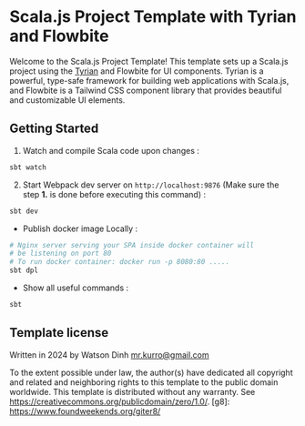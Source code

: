 # Scala.js Project Template with Tyrian and Flowbite

Welcome to the Scala.js Project Template! This template sets up a Scala.js project
using the [Tyrian](https://tyrian.indigoengine.io/) and Flowbite for UI components.
Tyrian is a powerful, type-safe framework for building web applications
with Scala.js, and Flowbite is a Tailwind CSS component library that provides
beautiful and customizable UI elements.

## Getting Started

1. Watch and compile Scala code upon changes :

```bash
sbt watch
```

2. Start Webpack dev server on `http://localhost:9876`
   (Make sure the step **1.** is done before executing this command) :

```bash
sbt dev
```

- Publish docker image Locally :

```bash
# Nginx server serving your SPA inside docker container will
# be listening on port 80
# To run docker container: docker run -p 8080:80 .....
sbt dpl
```

- Show all useful commands :

```bash
sbt
```

## Template license

Written in 2024 by Watson Dinh <mr.kurro@gmail.com>

To the extent possible under law, the author(s) have dedicated
all copyright and related and neighboring rights to this template
to the public domain worldwide. This template is distributed without any warranty. See <https://creativecommons.org/publicdomain/zero/1.0/>.
[g8]: <https://www.foundweekends.org/giter8/>
